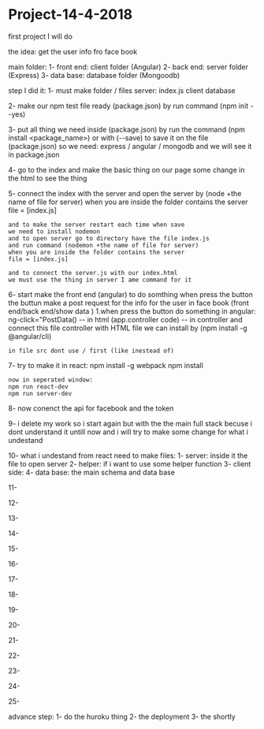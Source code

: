 # Project-14-4-2018
  first project I will do

the idea:
 get the user info fro face book

main folder:
  1- front end: client folder (Angular)
  2- back end: server folder (Express)
  3- data base: database folder (Mongoodb)

step I did it:
  1- must make folder / files 
    server: index.js
    client
    database
  
  2- make our npm test file ready (package.json)
    by run command (npm init --yes)
  
  3- put all thing we need inside (package.json)
    by run the command (npm install <package_name>)
    or with (--save) to save it on the file (package.json)
    so we need: express / angular / mongodb
    and we will see it in package.json 
  
  4- go to the index and make the basic thing on our page
    some change in the html to see the thing

  5- connect the index with the server and open the server
    by (node +the name of file for server) when you are
    inside the folder contains the server file = [index.js]

    and to make the server restart each time when save
    we need to install nodemon
    and to open server go to directory have the file index.js
    and run command (nodemon +the name of file for server) 
    when you are inside the folder contains the server 
    file = [index.js] 

    and to connect the server.js with our index.html
    we must use the thing in server I ame command for it
  
  6- start make the front end (angular) to do somthing when press the button 
    the buttun make a post request for the info for the user
    in face book (front end/back end/show data )
    1.when press the button do something in angular:
    ng-click="PostData() -- in html
    (app.controller code) -- in controller
    and connect this file controller with HTML file
    we can install by (npm install -g @angular/cli)

    in file src dont use / first (like inestead of)
  
  7- try to make it in react:
    npm install -g webpack
    npm install

    now in seperated window:
    npm run react-dev
    npm run server-dev
 
  8- now conenct the api for facebook and the token
  
  9- i delete my work so i start again but with the 
   the main full stack becuse i dont understand it untill now
   and i will try to make some change for what i undestand
  
  10- what i undestand from react
  need to make files:
  1- server: inside it the file to open server
  2- helper: if i want to use some helper function
  3- client side:
  4- data base: the main schema and data base

  
  11- 
  
  12- 
  
  13- 
  
  14- 
  
  15- 
  
  16- 
  
  17- 
  
  18- 
  
  19- 
  
  20- 
  
  21- 
  
  22- 
  
  23- 
  
  24-
  
  25- 
  
  
advance step:
  1- do the huroku thing
  2- the deployment
  3- the shortly
  
  
  
  
  
  
  
  
  
  
  
  
  
  
  
  
  
  
  
  
  
  
  